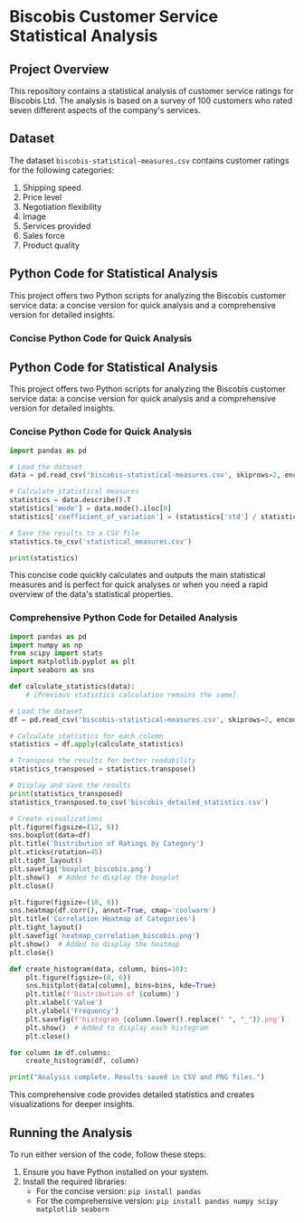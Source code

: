 # Biscobis Customer Service Statistical Analysis

## Project Overview

This repository contains a statistical analysis of customer service ratings for Biscobis Ltd. The analysis is based on a survey of 100 customers who rated seven different aspects of the company's services.

## Dataset

The dataset `biscobis-statistical-measures.csv` contains customer ratings for the following categories:

1. Shipping speed
2. Price level
3. Negotiation flexibility
4. Image
5. Services provided
6. Sales force
7. Product quality

## Python Code for Statistical Analysis

This project offers two Python scripts for analyzing the Biscobis customer service data: a concise version for quick analysis and a comprehensive version for detailed insights.

### Concise Python Code for Quick Analysis

## Python Code for Statistical Analysis

This project offers two Python scripts for analyzing the Biscobis customer service data: a concise version for quick analysis and a comprehensive version for detailed insights.

### Concise Python Code for Quick Analysis

```python
import pandas as pd

# Load the dataset
data = pd.read_csv('biscobis-statistical-measures.csv', skiprows=2, encoding='latin1')

# Calculate statistical measures
statistics = data.describe().T
statistics['mode'] = data.mode().iloc[0]
statistics['coefficient_of_variation'] = (statistics['std'] / statistics['mean']) * 100

# Save the results to a CSV file
statistics.to_csv('statistical_measures.csv')

print(statistics)
```

This concise code quickly calculates and outputs the main statistical measures and is perfect for quick analyses or when you need a rapid overview of the data's statistical properties.


### Comprehensive Python Code for Detailed Analysis

```python
import pandas as pd
import numpy as np
from scipy import stats
import matplotlib.pyplot as plt
import seaborn as sns

def calculate_statistics(data):
    # [Previous statistics calculation remains the same]

# Load the dataset
df = pd.read_csv('biscobis-statistical-measures.csv', skiprows=2, encoding='latin1')

# Calculate statistics for each column
statistics = df.apply(calculate_statistics)

# Transpose the results for better readability
statistics_transposed = statistics.transpose()

# Display and save the results
print(statistics_transposed)
statistics_transposed.to_csv('biscobis_detailed_statistics.csv')

# Create visualizations
plt.figure(figsize=(12, 6))
sns.boxplot(data=df)
plt.title('Distribution of Ratings by Category')
plt.xticks(rotation=45)
plt.tight_layout()
plt.savefig('boxplot_biscobis.png')
plt.show()  # Added to display the boxplot
plt.close()

plt.figure(figsize=(10, 8))
sns.heatmap(df.corr(), annot=True, cmap='coolwarm')
plt.title('Correlation Heatmap of Categories')
plt.tight_layout()
plt.savefig('heatmap_correlation_biscobis.png')
plt.show()  # Added to display the heatmap
plt.close()

def create_histogram(data, column, bins=10):
    plt.figure(figsize=(8, 6))
    sns.histplot(data[column], bins=bins, kde=True)
    plt.title(f'Distribution of {column}')
    plt.xlabel('Value')
    plt.ylabel('Frequency')
    plt.savefig(f'histogram_{column.lower().replace(" ", "_")}.png')
    plt.show()  # Added to display each histogram
    plt.close()

for column in df.columns:
    create_histogram(df, column)

print("Analysis complete. Results saved in CSV and PNG files.")
```

This comprehensive code provides detailed statistics and creates visualizations for deeper insights.

## Running the Analysis

To run either version of the code, follow these steps:

1. Ensure you have Python installed on your system.
2. Install the required libraries:
   - For the concise version: `pip install pandas`
   - For the comprehensive version: `pip install pandas numpy scipy matplotlib seaborn`


